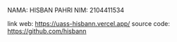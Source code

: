 NAMA: HISBAN PAHRI
NIM: 2104411534

link web: https://uass-hisbann.vercel.app/
source code: https://github.com/hisbann

